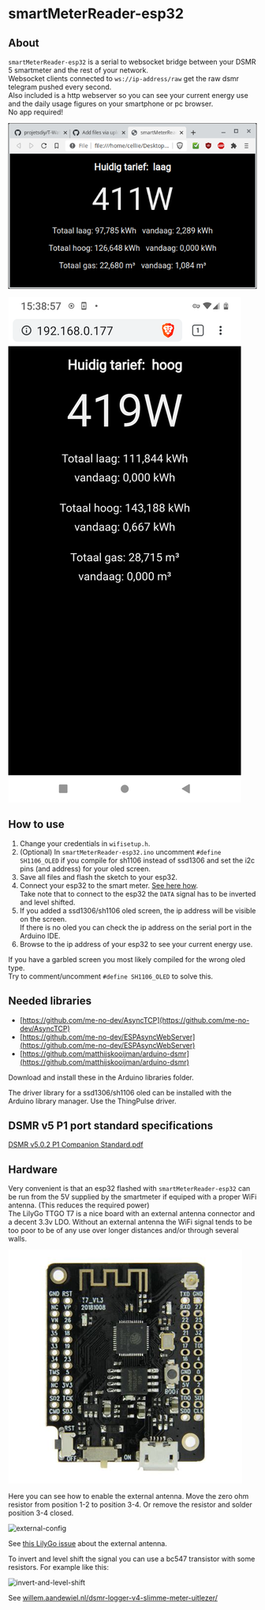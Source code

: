 # smartMeterReader-esp32

## About

`smartMeterReader-esp32` is a serial to websocket bridge between your DSMR 5 smartmeter and the rest of your network.<br>
Websocket clients connected to `ws://ip-address/raw` get the raw dsmr telegram pushed every second.<br>
Also included is a http webserver so you can see your current energy use and the daily usage figures on your smartphone or pc browser.<br>
No app required!

![screenshot](screenshot.png)

![screenshot](screenshot_android.png)

## How to use

1. Change your credentials in `wifisetup.h`.
1. (Optional) In `smartMeterReader-esp32.ino` uncomment `#define SH1106_OLED` if you compile for sh1106 instead of ssd1306 and set the i2c pins (and address) for your oled screen.
3. Save all files and flash the sketch to your esp32.
4. Connect your esp32 to the smart meter. [See here how](https://github.com/matthijskooijman/arduino-dsmr#connecting-the-p1-port).<br>Take note that to connect to the esp32 the `DATA` signal has to be inverted and level shifted.
5. If you added a ssd1306/sh1106 oled screen, the ip address will be visible on the screen.<br>If there is no oled you can check the ip address on the serial port in the Arduino IDE.
6. Browse to the ip address of your esp32 to see your current energy use.

If you have a garbled screen you most likely compiled for the wrong oled type.<br>Try to comment/uncomment `#define SH1106_OLED` to solve this.

## Needed libraries

- [https://github.com/me-no-dev/AsyncTCP](https://github.com/me-no-dev/AsyncTCP)
- [https://github.com/me-no-dev/ESPAsyncWebServer](https://github.com/me-no-dev/ESPAsyncWebServer)
- [https://github.com/matthijskooijman/arduino-dsmr](https://github.com/matthijskooijman/arduino-dsmr)

Download and install these in the Arduino libraries folder.

The driver library for a ssd1306/sh1106 oled can be installed with the Arduino library manager. Use the ThingPulse driver.

## DSMR v5 P1 port standard specifications

[DSMR v5.0.2 P1 Companion Standard.pdf](https://github.com/matthijskooijman/arduino-dsmr/blob/master/specs/DSMR%20v5.0.2%20P1%20Companion%20Standard.pdf)

## Hardware

Very convenient is that an esp32 flashed with `smartMeterReader-esp32` can be run from the 5V supplied by the smartmeter if equiped with a proper WiFi antenna. (This reduces the required power)<br>The LilyGo TTGO T7 is a nice board with an external antenna connector and a decent 3.3v LDO. Without an external antenna the WiFi signal tends to be too poor to be of any use over longer distances and/or through several walls.

![T7 pic](t7.jpg)

Here you can see how to enable the external antenna. Move the zero ohm resistor from position 1-2 to position 3-4. Or remove the resistor and solder position 3-4 closed.

![external-config](https://user-images.githubusercontent.com/17033305/78676790-34fd1080-78e7-11ea-8bb0-aee88efe75a6.jpg)

See [this LilyGo issue](https://github.com/LilyGO/ESP32-MINI-32-V1.3/issues/4#issuecomment-610394847) about the external antenna.

To invert and level shift the signal you can use a bc547 transistor with some resistors. For example like this:

![invert-and-level-shift](https://willem.aandewiel.nl/wp-content/uploads/2019/04/DSMR_LevelShifter_Circuit-300x251.png)

See [willem.aandewiel.nl/dsmr-logger-v4-slimme-meter-uitlezer/](https://willem.aandewiel.nl/index.php/2019/04/09/dsmr-logger-v4-slimme-meter-uitlezer/)
